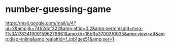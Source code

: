 # number-guessing-game
https://mail.google.com/mail/u/4?ui=2&amp;ik=7462dcf322&amp;attid=0.2&amp;permmsgid=msg-f%3A1783419091596279861&amp;th=18bffa37003f0035&amp;view=att&amp;disp=inline&amp;realattid=f_lpb1gex51&amp;ser=1

